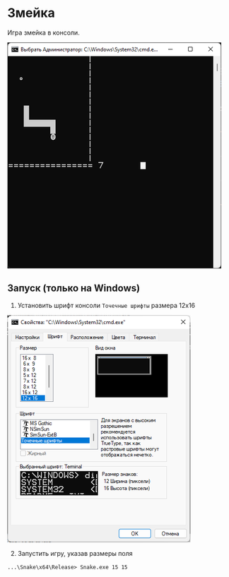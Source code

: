 # Змейка

Игра змейка в консоли.

![Настройка](./images/game.png)

## Запуск (только на Windows)

1) Установить шрифт консоли `Точечные шрифты` размера 12x16

![Настройка](./images/setup.png)

2) Запустить игру, указав размеры поля

```
...\Snake\x64\Release> Snake.exe 15 15
```